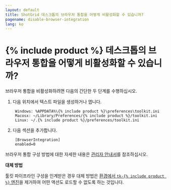 ```yaml
---
layout: default
title: ShotGrid 데스크톱의 브라우저 통합을 어떻게 비활성화할 수 있습니까?
pagename: disable-browser-integration
lang: ko
---
```


# {% include product %} 데스크톱의 브라우저 통합을 어떻게 비활성화할 수 있습니까?

브라우저 통합을 비활성화하려면 다음의 간단한 두 단계를 수행하십시오.

1. 다음 위치에서 텍스트 파일을 생성하거나 엽니다.

        Windows: %APPDATA%\{% include product %}\preferences\toolkit.ini
        Macosx: ~/Library/Preferences/{% include product %}/toolkit.ini
        Linux: ~/.{% include product %}/preferences/toolkit.ini

2. 다음 섹션을 추가합니다.

        [BrowserIntegration]
        enabled=0

브라우저 통합 구성 방법에 대한 자세한 내용은 [관리자 안내서](https://developer.shotgridsoftware.com/ko/8085533c/)를 참조하십시오.

**대체 방법**

툴킷 파이프라인 구성을 인계받은 경우 대체 방법은 [환경에서 `tk-{% include product %}` 엔진](https://github.com/shotgunsoftware/tk-config-default2/blob/master/env/project.yml#L48)을 제거하여 어떤 액션도 로드할 수 없도록 하는 것입니다.